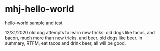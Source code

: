# mhj-hello-world
hello-world sample and test

12/31/2020
old dog attempts to learn new tricks:
old dogs like tacos, and bacon, much more than new tricks.
and beer.  old dogs like beer.
in summary, RTFM, eat tacos and drink beer, all will be good.
